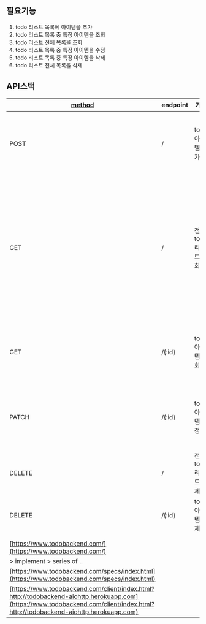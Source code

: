 ## 필요기능

1. todo 리스트 목록에 아이템을 추가
2. todo 리스트 목록 중 특정 아이템을 조회
3. todo 리스트 전체 목록을 조회
4. todo 리스트 목록 중 특정 아이템을 수정
5. todo 리스트 목록 중 특정 아이템을 삭제
6. todo 리스트 전체 목록을 삭제


## API스택

| [method](https://www.w3.org/Protocols/rfc2616/rfc2616-sec9.html)                                                                                                                 | endpoint | 기능             | request                        | response                                                                                                                                                                                                                                                        |
| -------------------------------------------------------------------------------------------------------------------------------------------------------------------------------- | -------- | -------------- | ------------------------------ | --------------------------------------------------------------------------------------------------------------------------------------------------------------------------------------------------------------------------------------------------------------- |
| POST                                                                                                                                                                             | /        | todo 아이템 추가    | {<br>"title": "자료구조 공부하기"<br>} | {<br>"id": 17,<br>"title": "자료구조 공부하기",<br>"order": 0,<br>"completed": false,<br>"url": "http://localhost:8080/17"<br>}                                                                                                                                         |
| GET                                                                                                                                                                              | /        | 전체 todo 리스트 조회 | \-                             | [<br>{<br>"id": 1,<br>"title": "자바 기초 공부하기",<br>"order": 0,<br>"completed": false,<br>"url": "http://localhost:8080/1"<br>},<br>{<br>"id": 2,<br>"title": "알고리즘 공부하기",<br>"order": 0,<br>"completed": false,<br>"url": "http://localhost:8080/2"<br>}, ...<br>] |
| GET                                                                                                                                                                              | /{:id}   | todo 아이템 조회    | \-                             | {<br>"id": 17,<br>"title": "자료구조 공부하기",<br>"order": 0,<br>"completed": false,<br>"url": "http://localhost:8080/17"<br>}                                                                                                                                         |
| PATCH                                                                                                                                                                            | /{:id}   | todo 아이템 수정    | {<br>"title": "반복문 공부하기"<br>}  | {<br>"id": 1,<br>"title": "반복문 공부하기",<br>"order": 0,<br>"completed": false,<br>"url": "[http://localhost:8080/1](http://localhost:8080/1)"<br>}                                                                                                                 |
| DELETE                                                                                                                                                                           | /        | 전체 todo 리스트 삭제 |                                | [](https://ko.wikipedia.org/wiki/HTTP_%EC%83%81%ED%83%9C_%EC%BD%94%EB%93%9C)[200](https://ko.wikipedia.org/wiki/HTTP_%EC%83%81%ED%83%9C_%EC%BD%94%EB%93%9C)                                                                                                     |
| DELETE                                                                                                                                                                           | /{:id}   | todo 아이템 삭제    |                                | [](https://ko.wikipedia.org/wiki/HTTP_%EC%83%81%ED%83%9C_%EC%BD%94%EB%93%9C)[200](https://ko.wikipedia.org/wiki/HTTP_%EC%83%81%ED%83%9C_%EC%BD%94%EB%93%9C)                                                                                                     |
|                                                                                                                                                                                  |          |                |                                |                                                                                                                                                                                                                                                                 |
|                                                                                                                                                                                  |          |                |                                |                                                                                                                                                                                                                                                                 |
| [https://www.todobackend.com/](https://www.todobackend.com/)                                                                                                                     |          |                |                                |                                                                                                                                                                                                                                                                 |
| \> implement > series of ..                                                                                                                                                      |          |                |                                |                                                                                                                                                                                                                                                                 |
| [https://www.todobackend.com/specs/index.html](https://www.todobackend.com/specs/index.html)                                                                                     |          |                |                                |                                                                                                                                                                                                                                                                 |
| [https://www.todobackend.com/client/index.html?http://todobackend-aiohttp.herokuapp.com](https://www.todobackend.com/client/index.html?http://todobackend-aiohttp.herokuapp.com) |          |                |                                |

